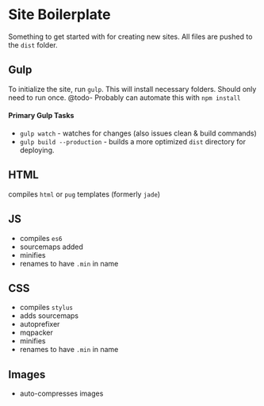 # Site Boilerplate
Something to get started with for creating new sites.
All files are pushed to the `dist` folder.

## Gulp
To initialize the site, run `gulp`. This will install necessary folders. Should only need to run once.
@todo- Probably can automate this with `npm install`

#### Primary Gulp Tasks
- `gulp watch` - watches for changes (also issues clean & build commands)
- `gulp build --production` - builds a more optimized `dist` directory for deploying.

## HTML
compiles `html` or `pug` templates (formerly `jade`)

## JS
- compiles `es6`
- sourcemaps added
- minifies
- renames to have `.min` in name

## CSS
- compiles `stylus`
- adds sourcemaps
- autoprefixer
- mqpacker
- minifies
- renames to have `.min` in name

## Images
- auto-compresses images
